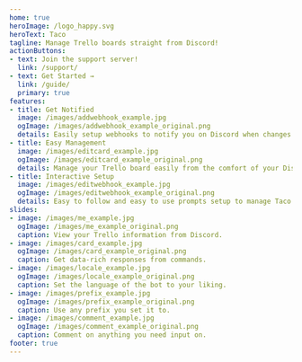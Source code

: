 ```yaml
---
home: true
heroImage: /logo_happy.svg
heroText: Taco
tagline: Manage Trello boards straight from Discord!
actionButtons:
- text: Join the support server!
  link: /support/
- text: Get Started →
  link: /guide/
  primary: true
features:
- title: Get Notified
  image: /images/addwebhook_example.jpg
  ogImage: /images/addwebhook_example_original.png
  details: Easily setup webhooks to notify you on Discord when changes are made to your trello board.
- title: Easy Management
  image: /images/editcard_example.jpg
  ogImage: /images/editcard_example_original.png
  details: Manage your Trello board easily from the comfort of your Discord server.
- title: Interactive Setup
  image: /images/editwebhook_example.jpg
  ogImage: /images/editwebhook_example_original.png
  details: Easy to follow and easy to use prompts setup to manage Taco in your Discord server.
slides:
- image: /images/me_example.jpg
  ogImage: /images/me_example_original.png
  caption: View your Trello information from Discord.
- image: /images/card_example.jpg
  ogImage: /images/card_example_original.png
  caption: Get data-rich responses from commands.
- image: /images/locale_example.jpg
  ogImage: /images/locale_example_original.png
  caption: Set the language of the bot to your liking.
- image: /images/prefix_example.jpg
  ogImage: /images/prefix_example_original.png
  caption: Use any prefix you set it to.
- image: /images/comment_example.jpg
  ogImage: /images/comment_example_original.png
  caption: Comment on anything you need input on.
footer: true
---
```

